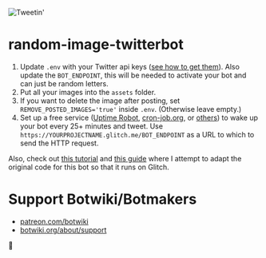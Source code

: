 ![Tweetin'](https://botwiki.org/wp-content/uploads/2018/02/love-trumps-hate.png)

# random-image-twitterbot

1. Update `.env` with your Twitter api keys ([see how to get them](https://botwiki.org/tutorials/how-to-create-a-twitter-app/)). Also update the `BOT_ENDPOINT`, this will be needed to activate your bot and can just be random letters.
2. Put all your images into the `assets` folder.
3. If you want to delete the image after posting, set `REMOVE_POSTED_IMAGES='true'` inside `.env`. (Otherwise leave empty.)
4. Set up a free service ([Uptime Robot](https://uptimerobot.com/), [cron-job.org](https://cron-job.org/en/), or [others](https://www.google.com/search?q=free+web+cron)) to wake up your bot every 25+ minutes and tweet. Use `https://YOURPROJECTNAME.glitch.me/BOT_ENDPOINT` as a URL to which to send the HTTP request.


Also, check out [this tutorial](https://botwiki.org/tutorials/random-image-tweet/) and [this guide](https://botwiki.org/tutorials/importing-github-glitch/) where I attempt to adapt the original code for this bot so that it runs on Glitch. 

# Support Botwiki/Botmakers

- [patreon.com/botwiki](https://patreon.com/botwiki)
- [botwiki.org/about/support](https://botwiki.org/about/support)

🙇